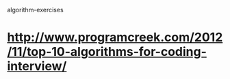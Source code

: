 algorithm-exercises

http://www.programcreek.com/2012/11/top-10-algorithms-for-coding-interview/
===================
